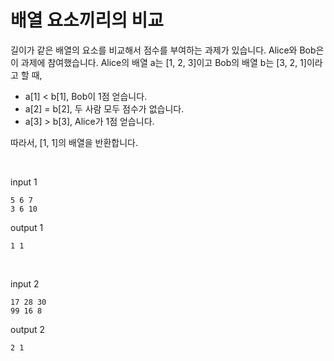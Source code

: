# 배열 요소끼리의 비교

길이가 같은 배열의 요소를 비교해서 점수를 부여하는 과제가 있습니다. Alice와 Bob은 이 과제에 참여했습니다. Alice의 배열 a는 [1, 2, 3]이고 Bob의 배열 b는 [3, 2, 1]이라고 할 때, 
+ a[1] < b[1], Bob이 1점 얻습니다.
+ a[2] = b[2], 두 사람 모두 점수가 없습니다.
+ a[3] > b[3], Alice가 1점 얻습니다.

따라서, [1, 1]의 배열을 반환합니다.

<br>

input 1
```
5 6 7 
3 6 10
```


output 1
```
1 1
```

<br>


input 2
```
17 28 30 
99 16 8
```

output 2
```
2 1
```